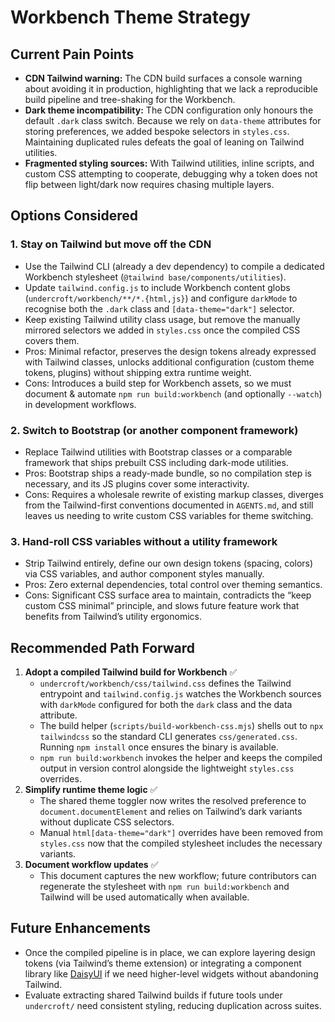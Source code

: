 # Workbench Theme Strategy

## Current Pain Points
- **CDN Tailwind warning:** The CDN build surfaces a console warning about avoiding it in production, highlighting that we lack a reproducible build pipeline and tree-shaking for the Workbench.
- **Dark theme incompatibility:** The CDN configuration only honours the default `.dark` class switch. Because we rely on `data-theme` attributes for storing preferences, we added bespoke selectors in `styles.css`. Maintaining duplicated rules defeats the goal of leaning on Tailwind utilities.
- **Fragmented styling sources:** With Tailwind utilities, inline scripts, and custom CSS attempting to cooperate, debugging why a token does not flip between light/dark now requires chasing multiple layers.

## Options Considered
### 1. Stay on Tailwind but move off the CDN
- Use the Tailwind CLI (already a dev dependency) to compile a dedicated Workbench stylesheet (`@tailwind base/components/utilities`).
- Update `tailwind.config.js` to include Workbench content globs (`undercroft/workbench/**/*.{html,js}`) and configure `darkMode` to recognise both the `.dark` class and `[data-theme="dark"]` selector.
- Keep existing Tailwind utility class usage, but remove the manually mirrored selectors we added in `styles.css` once the compiled CSS covers them.
- Pros: Minimal refactor, preserves the design tokens already expressed with Tailwind classes, unlocks additional configuration (custom theme tokens, plugins) without shipping extra runtime weight.
- Cons: Introduces a build step for Workbench assets, so we must document & automate `npm run build:workbench` (and optionally `--watch`) in development workflows.

### 2. Switch to Bootstrap (or another component framework)
- Replace Tailwind utilities with Bootstrap classes or a comparable framework that ships prebuilt CSS including dark-mode utilities.
- Pros: Bootstrap ships a ready-made bundle, so no compilation step is necessary, and its JS plugins cover some interactivity.
- Cons: Requires a wholesale rewrite of existing markup classes, diverges from the Tailwind-first conventions documented in `AGENTS.md`, and still leaves us needing to write custom CSS variables for theme switching.

### 3. Hand-roll CSS variables without a utility framework
- Strip Tailwind entirely, define our own design tokens (spacing, colors) via CSS variables, and author component styles manually.
- Pros: Zero external dependencies, total control over theming semantics.
- Cons: Significant CSS surface area to maintain, contradicts the “keep custom CSS minimal” principle, and slows future feature work that benefits from Tailwind’s utility ergonomics.

## Recommended Path Forward
1. **Adopt a compiled Tailwind build for Workbench** ✅
   - `undercroft/workbench/css/tailwind.css` defines the Tailwind entrypoint and `tailwind.config.js` watches the Workbench sources with `darkMode` configured for both the `dark` class and the data attribute.
   - The build helper (`scripts/build-workbench-css.mjs`) shells out to `npx tailwindcss` so the standard CLI generates `css/generated.css`. Running `npm install` once ensures the binary is available.
   - `npm run build:workbench` invokes the helper and keeps the compiled output in version control alongside the lightweight `styles.css` overrides.
2. **Simplify runtime theme logic** ✅
   - The shared theme toggler now writes the resolved preference to `document.documentElement` and relies on Tailwind’s dark variants without duplicate CSS selectors.
   - Manual `html[data-theme="dark"]` overrides have been removed from `styles.css` now that the compiled stylesheet includes the necessary variants.
3. **Document workflow updates** ✅
   - This document captures the new workflow; future contributors can regenerate the stylesheet with `npm run build:workbench` and Tailwind will be used automatically when available.

## Future Enhancements
- Once the compiled pipeline is in place, we can explore layering design tokens (via Tailwind’s theme extension) or integrating a component library like [DaisyUI](https://daisyui.com/) if we need higher-level widgets without abandoning Tailwind.
- Evaluate extracting shared Tailwind builds if future tools under `undercroft/` need consistent styling, reducing duplication across suites.
